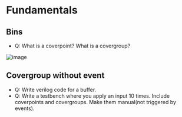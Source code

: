 # Fundamentals

## Bins
- Q: What is a coverpoint? What is a covergroup?

![image](https://github.com/user-attachments/assets/b434c8cb-0f0e-44b0-8525-ad8d88b17998)

## Covergroup without event
- Q: Write verilog code for a buffer.
- Q: Write a testbench where you apply an input 10 times. Include coverpoints and covergroups. Make them manual(not triggered by events).

